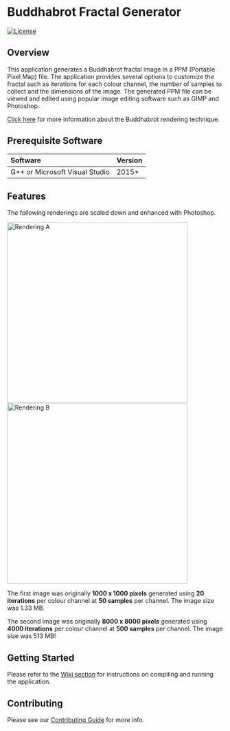 # Buddhabrot Fractal Generator

[![License](https://img.shields.io/badge/license-MIT-brightgreen.svg?style=for-the-badge)](/LICENSE.md)

## Overview

This application generates a Buddhabrot fractal image in a PPM (Portable Pixel Map) file. The application provides several options to customize the fractal such as iterations for each colour channel, the number of samples to collect and the dimensions of the image. The generated PPM file can be viewed and edited using popular image editing software such as GIMP and Photoshop.

[Click here](https://en.wikipedia.org/wiki/Buddhabrot) for more information about the Buddhabrot rendering technique.

## Prerequisite Software

| Software                        | Version   |
| :------------------------------ | :-------- |
| G++ or Microsoft Visual Studio  | 2015+     |

## Features

The following renderings are scaled down and enhanced with Photoshop.
<p align="left">
	<img src="https://user-images.githubusercontent.com/12175684/40275844-30867452-5bc9-11e8-9382-85365f99d70f.png" height="420" width="420" alt="Rendering A"/>
	<img src="https://user-images.githubusercontent.com/12175684/40275843-25a7c040-5bc9-11e8-9c11-b1537635e4f5.png" height="420" width="420" alt="Rendering B"/>
</p>

The first image was originally **1000 x 1000 pixels** generated using **20 iterations** per colour channel at **50 samples** per channel. The image size was 1.33 MB.

The second image was originally **8000 x 8000 pixels** generated using **4000 iterations** per colour channel at **500 samples** per channel. The image size was 513 MB!

## Getting Started

Please refer to the [Wiki section](https://github.com/SalinderSidhu/Buddhabrot/wiki) for instructions on compiling and running the application.

## Contributing

Please see our [Contributing Guide](/CONTRIBUTING.md) for more info.

